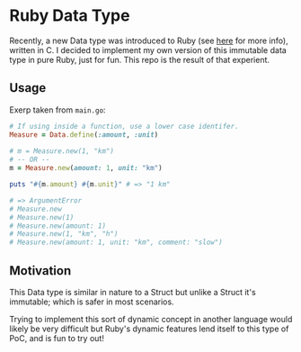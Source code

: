 # Ruby Data Type

Recently, a new Data type was introduced to Ruby (see [here](https://dev.to/baweaver/new-in-ruby-32-datadefine-2819) for more info), written in C. I decided to implement my own version of this immutable data type in pure Ruby, just for fun. This repo is the result of that experient.

## Usage

Exerp taken from `main.go`:

```ruby
# If using inside a function, use a lower case identifer.
Measure = Data.define(:amount, :unit)
  
# m = Measure.new(1, "km")
# -- OR --
m = Measure.new(amount: 1, unit: "km")

puts "#{m.amount} #{m.unit}" # => "1 km"

# => ArgumentError
# Measure.new
# Measure.new(1)
# Measure.new(amount: 1)
# Measure.new(1, "km", "h")
# Measure.new(amount: 1, unit: "km", comment: "slow")
```

## Motivation

This Data type is similar in nature to a Struct but unlike a Struct it's immutable; which is safer in most scenarios.

Trying to implement this sort of dynamic concept in another language would likely be very difficult but Ruby's dynamic features lend itself to this type of PoC, and is fun to try out!
